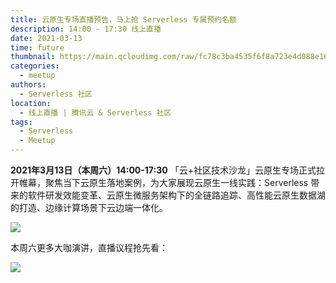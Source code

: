 ```yaml
---
title: 云原生专场直播预告，马上抢 Serverless 专属预约名额
description: 14:00 - 17:30 线上直播 
date: 2021-03-13
time: future
thumbnail: https://main.qcloudimg.com/raw/fc78c3ba4535f6f8a723e4d088e16819.jpg
categories:
  - meetup
authors:
  - Serverless 社区
location:
  - 线上直播 | 腾讯云 & Serverless 社区
tags:
  - Serverless
  - Meetup
---
```



**2021年3月13日（本周六）14:00-17:30** 「云+社区技术沙龙」云原生专场正式拉开帷幕，聚焦当下云原生落地案例，为大家展现云原生一线实践：Serverless 带来的软件研发效能变革、云原生微服务架构下的全链路追踪、高性能云原生数据湖的打造、边缘计算场景下云边端一体化。

![](https://main.qcloudimg.com/raw/c791f3fbdeda9b85f789afc083357818.jpg)

本周六更多大咖演讲，直播议程抢先看：

![](https://main.qcloudimg.com/raw/1244cfe056a6d012eb5e14352774ec9b.jpg)